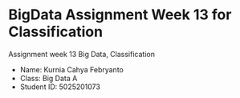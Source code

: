 # BigData Assignment Week 13 for Classification
Assignment week 13 Big Data, Classification
*   Name: Kurnia Cahya Febryanto
*   Class: Big Data A
*   Student ID: 5025201073
